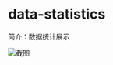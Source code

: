 # data-statistics

简介：数据统计展示

![截图](https://img.alicdn.com/tfs/TB1X7WapfDH8KJjy1XcXXcpdXXa-1912-736.png)
